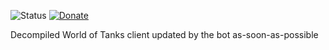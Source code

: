 ![Status](https://img.shields.io/endpoint?url=https%3A%2F%2Fwot-src-status.izeberg.ru%2Fstatus%2FEU) [![Donate](https://img.shields.io/badge/%F0%9F%92%B0-donate-green)](https://izeberg.ru/donate)


Decompiled World of Tanks client updated by the bot as-soon-as-possible
